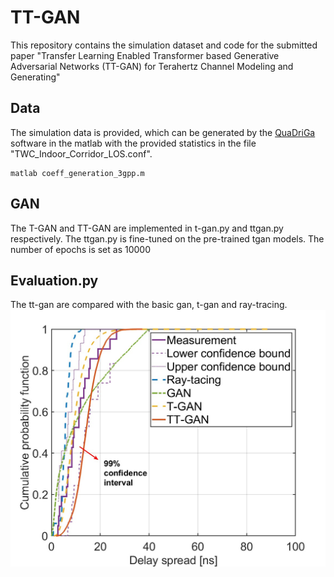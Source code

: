 # TT-GAN
This repository contains the simulation dataset and code for the submitted paper "Transfer Learning Enabled Transformer based Generative Adversarial Networks (TT-GAN) for Terahertz Channel Modeling and Generating"

## Data
The simulation data is provided, which can be generated by the [QuaDriGa](https://quadriga-channel-model.de/) software in the matlab with the provided statistics in the file "TWC_Indoor_Corridor_LOS.conf". 
```
matlab coeff_generation_3gpp.m
```

## GAN
The T-GAN and TT-GAN are implemented in t-gan.py and ttgan.py respectively. The ttgan.py is fine-tuned on the pre-trained tgan models. The number of epochs is set as 10000


## Evaluation.py
The tt-gan are compared with the basic gan, t-gan and ray-tracing.
![delay](delay_spread.jpg)
